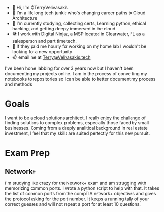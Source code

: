 - 👋 Hi, I’m @TerryVelivasakis
- 👀 I’m a life long tech junkie who's changing career paths to Cloud Architecture
- 🌱 I’m currently studying, collecting certs, Learning python, ethical hacking, and getting deeply immersed in the cloud.
- 🛠️ I work with Digital Ninjaz, a MSP located in Clearwater, FL as a salesperson and part time tech.
- 💞️ If they paid me hourly for working on my home lab I wouldn't be looking for a new opportunity
- 📫 email me at Terry@Velivasakis.tech

<!---
TerryVelivasakis/TerryVelivasakis is a ✨ special ✨ repository because its `README.md` (this file) appears on your GitHub profile.
You can click the Preview link to take a look at your changes.
--->
I've been home labbing for over 3 years now but I haven't been documenting my projects online.  I am in the process of converting my notebooks to repositories so I can be able to better document my process and methods

# Goals

I want to be a cloud solutions architect.  I really enjoy the challenge of finding solutions to complex problems, especially those faced by small businesses.  Coming from a deeply analitical background in real estate investment, I feel that my skills are suited perfectly for this new pursuit.  


# Exam Prep

## Network+

I'm studying like crazy for the Network+ exam and am struggling with memorizing common ports.  I wrote a python script to help with that.  It takes the list of common ports from the compTIA network+ objectives and gives the protocol asking for the port number.  It keeps a running tally of your correct guesses and will not repeat a port for at least 10 questions.
